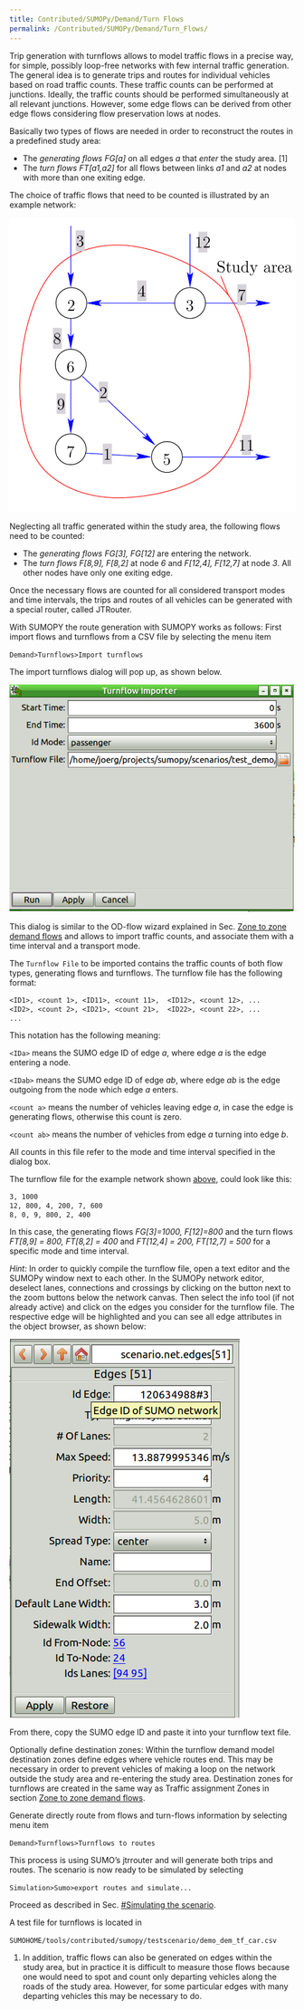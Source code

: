 ```yaml
---
title: Contributed/SUMOPy/Demand/Turn Flows
permalink: /Contributed/SUMOPy/Demand/Turn_Flows/
---
```


Trip generation with turnflows allows to model traffic flows in a
precise way, for simple, possibly loop-free networks with few internal
traffic generation. The general idea is to generate trips and routes for
individual vehicles based on road traffic counts. These traffic counts
can be performed at junctions. Ideally, the traffic counts should be
performed simultaneously at all relevant junctions. However, some edge
flows can be derived from other edge flows considering flow preservation
lows at nodes.

Basically two types of flows are needed in order to reconstruct the
routes in a predefined study area:

- The *generating flows* <span>*FG\[a\]*</span> on all edges
  <span>*a*</span> that *enter* the study area. \[1\]
- The *turn flows* <span>*FT\[a1,a2\]*</span> for all flows between
  links <span>*a1*</span> and <span>*a2*</span> at nodes with more
  than one exiting edge.

The choice of traffic flows that need to be counted is illustrated by an
example network:

![fig_demand_turnsflows_png.png](../../../images/Fig_demand_turnsflows_png.png
"Example network to illustrate the use of turnflows for demand modeling.")

Neglecting all traffic generated within the study area, the following
flows need to be counted:

- The *generating flows* *FG\[3\], FG\[12\]* are
  entering the network.
- The *turn flows* *F\[8,9\], F\[8,2\]* at node *6* and *F\[12,4\], F\[12,7\]* at node *3*. All other nodes have only one exiting edge.

Once the necessary flows are counted for all considered transport modes
and time intervals, the trips and routes of all vehicles can be
generated with a special router, called JTRouter.

With SUMOPY the route generation with SUMOPY works as follows: First
import flows and turnflows from a CSV file by selecting the menu item

`Demand>Turnflows>Import turnflows`

The import turnflows dialog will pop up, as shown below.

![fig_sumopy_gui_turnflowwizard.png](../../../images/Fig_sumopy_gui_turnflowwizard.png
"Dialog for importing turnflow CSV files")

This dialog is similar to the OD-flow wizard explained in Sec. [Zone
to zone demand flows](../../../Contributed/SUMOPy/Demand/Zone_To_Zone.md) and allows
to import traffic counts, and associate them with a time interval and a
transport mode.

The `Turnflow File` to be imported contains the traffic counts of both
flow types, generating flows and turnflows. The turnflow file has the
following format:

```
<ID1>, <count 1>, <ID11>, <count 11>,  <ID12>, <count 12>, ...
<ID2>, <count 2>, <ID21>, <count 21>,  <ID22>, <count 22>, ...
...
```

This notation has the following meaning:

`<IDa>` means the SUMO edge ID of edge *a*, where edge
*a* is the edge entering a node.

`<IDab>` means the SUMO edge ID of edge *ab*, where edge
*ab* is the edge outgoing from the node which edge
*a* enters.

`<count a>` means the number of vehicles leaving edge *a*, in
case the edge is generating flows, otherwise this count is zero.

`<count ab>` means the number of vehicles from edge *a*
turning into edge *b*.

All counts in this file refer to the mode and time interval specified in
the dialog box.

The turnflow file for the example network shown
[above](../../../images/Fig_demand_turnsflows_png.png), could look like
this:

```
3, 1000
12, 800, 4, 200, 7, 600
8, 0, 9, 800, 2, 400
```

In this case, the generating flows *FG\[3\]=1000, F\[12\]=800* and the turn flows *FT\[8,9\] = 800, FT\[8,2\] = 400* and *FT\[12,4\] = 200, FT\[12,7\] = 500* for a
specific mode and time interval.

*Hint:* In order to quickly compile the turnflow file, open a text
editor and the SUMOPy window next to each other. In the SUMOPy network
editor, deselect lanes, connections and crossings by clicking on the
button next to the zoom buttons below the network canvas. Then select
the info tool (if not already active) and click on the edges you
consider for the turnflow file. The respective edge will be highlighted
and you can see all edge attributes in the object browser, as shown
below:

![fig_sumopy_gui_edgeid.png](../../../images/Fig_sumopy_gui_edgeid.png
"Fig sumopy gui edgeid.png")

From there, copy the SUMO edge ID and paste it into your turnflow text
file.

Optionally define destination zones: Within the turnflow demand model
destination zones define edges where vehicle routes end. This may be
necessary in order to prevent vehicles of making a loop on the network
outside the study area and re-entering the study area. Destination zones
for turnflows are created in the same way as Traffic assignment Zones in
section [Zone
to zone demand flows](../../../Contributed/SUMOPy/Demand/Zone_To_Zone.md).

Generate directly route from flows and turn-flows information by
selecting menu item

`Demand>Turnflows>Turnflows to routes`

This process is using SUMO’s jtrrouter and will generate both trips and
routes. The scenario is now ready to be simulated by selecting

`Simulation>Sumo>export routes and simulate...`

Proceed as described in Sec. [\#Simulating the
scenario](#Simulating_the_scenario.md).

A test file for turnflows is located in

`SUMOHOME/tools/contributed/sumopy/testscenario/demo_dem_tf_car.csv`

1.  In addition, traffic flows can also be generated on edges within the
    study area, but in practice it is difficult to measure those flows
    because one would need to spot and count only departing vehicles
    along the roads of the study area. However, for some particular
    edges with many departing vehicles this may be necessary to do.